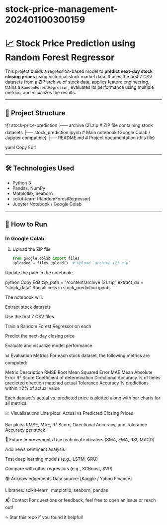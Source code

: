 # stock-price-management-202401100300159
# 📈 Stock Price Prediction using Random Forest Regressor

This project builds a regression-based model to **predict next-day stock closing prices** using historical stock market data. It uses the first 7 CSV datasets from a ZIP archive of stock data, applies feature engineering, trains a `RandomForestRegressor`, evaluates its performance using multiple metrics, and visualizes the results.

---

## 📁 Project Structure

📦 stock-price-prediction
├── archive (2).zip # ZIP file containing stock datasets
├── stock_prediction.ipynb # Main notebook (Google Colab / Jupyter compatible)
├── README.md # Project documentation (this file)

yaml
Copy
Edit

---

## 🛠️ Technologies Used

- Python 3
- Pandas, NumPy
- Matplotlib, Seaborn
- scikit-learn (RandomForestRegressor)
- Jupyter Notebook / Google Colab

---

## 🚀 How to Run

### In Google Colab:

1. Upload the ZIP file:
   ```python
   from google.colab import files
   uploaded = files.upload()  # Upload `archive (2).zip`
Update the path in the notebook:

python
Copy
Edit
zip_path = "/content/archive (2).zip"
extract_dir = "stock_data"
Run all cells in stock_prediction.ipynb.

The notebook will:

Extract stock datasets

Use the first 7 CSV files

Train a Random Forest Regressor on each

Predict the next-day closing price

Evaluate and visualize model performance

📊 Evaluation Metrics
For each stock dataset, the following metrics are computed:

Metric	Description
RMSE	Root Mean Squared Error
MAE	Mean Absolute Error
R² Score	Coefficient of determination
Directional Accuracy	% of times predicted direction matched actual
Tolerance Accuracy	% predictions within ±2% of actual value

Each dataset's actual vs. predicted price is plotted along with bar charts for all metrics.

📈 Visualizations
Line plots: Actual vs Predicted Closing Prices

Bar plots: RMSE, MAE, R² Score, Directional Accuracy, and Tolerance Accuracy per stock

🧠 Future Improvements
Use technical indicators (SMA, EMA, RSI, MACD)

Add news sentiment analysis

Test deep learning models (e.g., LSTM, GRU)

Compare with other regressors (e.g., XGBoost, SVR)

📚 Acknowledgements
Data source: [Kaggle / Yahoo Finance]

Libraries: scikit-learn, matplotlib, seaborn, pandas

📬 Contact
For questions or feedback, feel free to open an issue or reach out!

⭐ Star this repo if you found it helpful!
